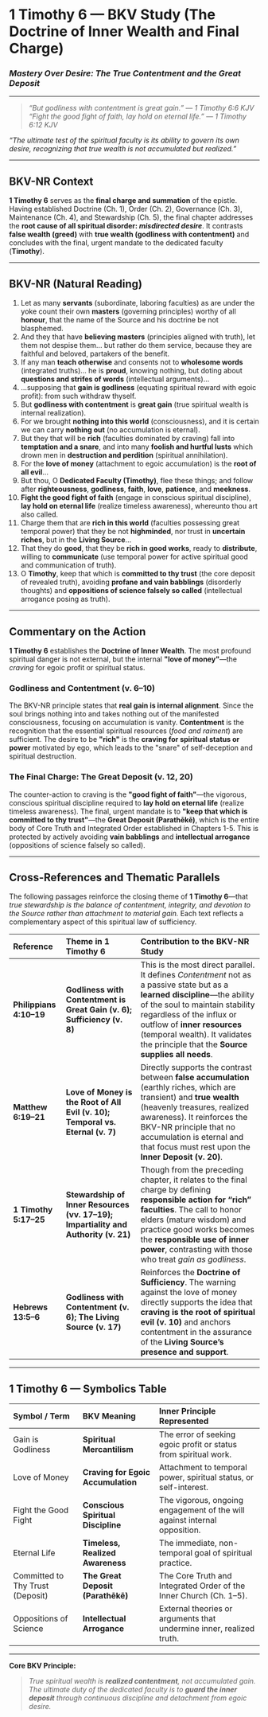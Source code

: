# **1 Timothy 6 — BKV Study (The Doctrine of Inner Wealth and Final Charge)**
### *Mastery Over Desire: The True Contentment and the Great Deposit*

---

> *“But godliness with contentment is great gain.” — 1 Timothy 6:6 KJV*
> *“Fight the good fight of faith, lay hold on eternal life.” — 1 Timothy 6:12 KJV*

*“The ultimate test of the spiritual faculty is its ability to govern its own desire, recognizing that true wealth is not accumulated but realized.”*

---

## **BKV-NR Context**

**1 Timothy 6** serves as the **final charge and summation** of the epistle. Having established Doctrine (Ch. 1), Order (Ch. 2), Governance (Ch. 3), Maintenance (Ch. 4), and Stewardship (Ch. 5), the final chapter addresses the **root cause of all spiritual disorder: *misdirected desire***. It contrasts **false wealth (greed)** with **true wealth (godliness with contentment)** and concludes with the final, urgent mandate to the dedicated faculty (**Timothy**).

---

## **BKV-NR (Natural Reading)**

1.  Let as many **servants** (subordinate, laboring faculties) as are under the yoke count their own **masters** (governing principles) worthy of all **honour**, that the name of the Source and his doctrine be not blasphemed.
2.  And they that have **believing masters** (principles aligned with truth), let them not despise them... but rather do them service, because they are faithful and beloved, partakers of the benefit.
3.  If any man **teach otherwise** and consents not to **wholesome words** (integrated truths)... he is **proud**, knowing nothing, but doting about **questions and strifes of words** (intellectual arguments)...
5.  ...supposing that **gain is godliness** (equating spiritual reward with egoic profit): from such withdraw thyself.
6.  But **godliness with contentment** is **great gain** (true spiritual wealth is internal realization).
7.  For we brought **nothing into this world** (consciousness), and it is certain we can carry **nothing out** (no accumulation is eternal).
9.  But they that will be **rich** (faculties dominated by craving) fall into **temptation and a snare**, and into many **foolish and hurtful lusts** which drown men in **destruction and perdition** (spiritual annihilation).
10. For the **love of money** (attachment to egoic accumulation) is the **root of all evil**...
11. But thou, O **Dedicated Faculty (Timothy)**, flee these things; and follow after **righteousness**, **godliness**, **faith**, **love**, **patience**, and **meekness**.
12. **Fight the good fight of faith** (engage in conscious spiritual discipline), **lay hold on eternal life** (realize timeless awareness), whereunto thou art also called.
17. Charge them that are **rich in this world** (faculties possessing great temporal power) that they be not **highminded**, nor trust in **uncertain riches**, but in the **Living Source**...
18. That they do **good**, that they be **rich in good works**, ready to **distribute**, willing to **communicate** (use temporal power for active spiritual good and communication of truth).
20. O **Timothy**, keep that which is **committed to thy trust** (the core deposit of revealed truth), avoiding **profane and vain babblings** (disorderly thoughts) and **oppositions of science falsely so called** (intellectual arrogance posing as truth).

---

## **Commentary on the Action**

**1 Timothy 6** establishes the **Doctrine of Inner Wealth**. The most profound spiritual danger is not external, but the internal **"love of money"**—the *craving* for egoic profit or spiritual status.

### **Godliness and Contentment (v. 6–10)**
The BKV-NR principle states that **real gain is internal alignment**. Since the soul brings nothing into and takes nothing out of the manifested consciousness, focusing on accumulation is vanity. **Contentment** is the recognition that the essential spiritual resources (*food and raiment*) are sufficient. The desire to be **"rich"** is the **craving for spiritual status or power** motivated by ego, which leads to the "snare" of self-deception and spiritual destruction.

### **The Final Charge: The Great Deposit (v. 12, 20)**
The counter-action to craving is the **"good fight of faith"**—the vigorous, conscious spiritual discipline required to **lay hold on eternal life** (realize timeless awareness). The final, urgent mandate is to **"keep that which is committed to thy trust"**—the **Great Deposit (Parathēkē)**, which is the entire body of Core Truth and Integrated Order established in Chapters 1-5. This is protected by actively avoiding **vain babblings** and **intellectual arrogance** (oppositions of science falsely so called).

---

## **Cross-References and Thematic Parallels**

The following passages reinforce the closing theme of **1 Timothy 6**—that *true stewardship is the balance of contentment, integrity, and devotion to the Source rather than attachment to material gain.* Each text reflects a complementary aspect of this spiritual law of sufficiency.

| Reference | Theme in 1 Timothy 6 | Contribution to the BKV-NR Study |
| :--- | :--- | :--- |
| **Philippians 4:10–19** | **Godliness with Contentment is Great Gain (v. 6); Sufficiency (v. 8)** | This is the most direct parallel. It defines *Contentment* not as a passive state but as a **learned discipline**—the ability of the soul to maintain stability regardless of the influx or outflow of **inner resources** (temporal wealth). It validates the principle that the **Source supplies all needs**. |
| **Matthew 6:19–21** | **Love of Money is the Root of All Evil (v. 10); Temporal vs. Eternal (v. 7)** | Directly supports the contrast between **false accumulation** (earthly riches, which are transient) and **true wealth** (heavenly treasures, realized awareness). It reinforces the BKV-NR principle that no accumulation is eternal and that focus must rest upon the **Inner Deposit (v. 20)**. |
| **1 Timothy 5:17–25** | **Stewardship of Inner Resources (vv. 17–19); Impartiality and Authority (v. 21)** | Though from the preceding chapter, it relates to the final charge by defining **responsible action for “rich” faculties**. The call to honor elders (mature wisdom) and practice good works becomes the **responsible use of inner power**, contrasting with those who treat *gain as godliness*. |
| **Hebrews 13:5–6** | **Godliness with Contentment (v. 6); The Living Source (v. 17)** | Reinforces the **Doctrine of Sufficiency**. The warning against the love of money directly supports the idea that **craving is the root of spiritual evil (v. 10)** and anchors contentment in the assurance of the **Living Source’s presence and support**. |

---

## **1 Timothy 6 — Symbolics Table**

| Symbol / Term | BKV Meaning | Inner Principle Represented |
| :--- | :--- | :--- |
| Gain is Godliness | **Spiritual Mercantilism** | The error of seeking egoic profit or status from spiritual work. |
| Love of Money | **Craving for Egoic Accumulation** | Attachment to temporal power, spiritual status, or self-interest. |
| Fight the Good Fight | **Conscious Spiritual Discipline** | The vigorous, ongoing engagement of the will against internal opposition. |
| Eternal Life | **Timeless, Realized Awareness** | The immediate, non-temporal goal of spiritual practice. |
| Committed to Thy Trust (Deposit) | **The Great Deposit (Parathēkē)** | The Core Truth and Integrated Order of the Inner Church (Ch. 1–5). |
| Oppositions of Science | **Intellectual Arrogance** | External theories or arguments that undermine inner, realized truth. |

---

**Core BKV Principle:**
> *True spiritual wealth is **realized contentment**, not accumulated gain. The ultimate duty of the dedicated faculty is to **guard the inner deposit** through continuous discipline and detachment from egoic desire.*

